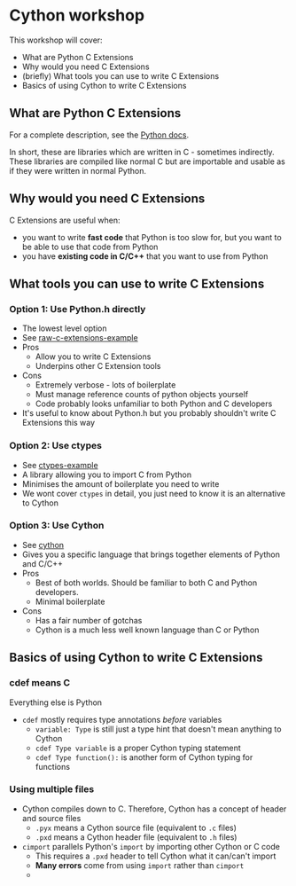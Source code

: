 # Cython workshop
This workshop will cover:
  - What are Python C Extensions 
  - Why would you need C Extensions
  - (briefly) What tools you can use to write C Extensions
  - Basics of using Cython to write C Extensions

## What are Python C Extensions
For a complete description, see the [Python docs](https://docs.python.org/3/extending/extending.html#extending-python-with-c-or-c).

In short, these are libraries which are written in C - sometimes indirectly. 
These libraries are compiled like normal C but are importable and usable as if they were written in normal Python.

## Why would you need C Extensions
C Extensions are useful when:
  - you want to write **fast code** that Python is too slow for, but you want to be able to use that code from Python
  - you have **existing code in C/C++** that you want to use from Python

## What tools you can use to write C Extensions
### Option 1: Use Python.h directly
  - The lowest level option
  - See [raw-c-extensions-example](./raw-c-extensions-example/README.md)
  - Pros
    - Allow you to write C Extensions
    - Underpins other C Extension tools
  - Cons
    - Extremely verbose - lots of boilerplate 
    - Must manage reference counts of python objects yourself
    - Code probably looks unfamiliar to both Python and C developers
  - It's useful to know about Python.h but you probably shouldn't write C Extensions this way

### Option 2: Use ctypes
 - See [ctypes-example](./ctypes-example/README.md)
 - A library allowing you to import C from Python
 - Minimises the amount of boilerplate you need to write
 - We wont cover `ctypes` in detail, you just need to know it is an alternative to Cython

### Option 3: Use Cython
 - See [cython](./cython/README.md)
 - Gives you a specific language that brings together elements of Python and C/C++
 - Pros
   - Best of both worlds. Should be familiar to both C and Python developers.
   - Minimal boilerplate
 - Cons
   - Has a fair number of gotchas
   - Cython is a much less well known language than C or Python

## Basics of using Cython to write C Extensions
### cdef means C
Everything else is Python
 - `cdef` mostly requires type annotations *before* variables
   - `variable: Type` is still just a type hint that doesn't mean anything to Cython
   - `cdef Type variable` is a proper Cython typing statement
   - `cdef Type function():` is another form of Cython typing for functions

### Using multiple files
 - Cython compiles down to C. Therefore, Cython has a concept of header and source files
   - `.pyx` means a Cython source file (equivalent to `.c` files)
   - `.pxd` means a Cython header file (equivalent to `.h` files)
 - `cimport` parallels Python's `import` by importing other Cython or C code
   - This requires a `.pxd` header to tell Cython what it can/can't import
   - **Many errors** come from using `import` rather than `cimport`
   - 
